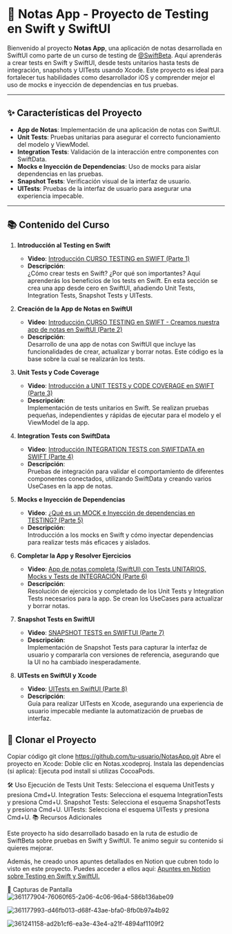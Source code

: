 # 📝 Notas App - Proyecto de Testing en Swift y SwiftUI

Bienvenido al proyecto **Notas App**, una aplicación de notas desarrollada en SwiftUI como parte de un curso de testing de [@SwiftBeta](https://www.swiftbeta.com). Aquí aprenderás a crear tests en Swift y SwiftUI, desde tests unitarios hasta tests de integración, snapshots y UITests usando Xcode. Este proyecto es ideal para fortalecer tus habilidades como desarrollador iOS y comprender mejor el uso de mocks e inyección de dependencias en tus pruebas.

---

## ✨ Características del Proyecto

- **App de Notas**: Implementación de una aplicación de notas con SwiftUI.
- **Unit Tests**: Pruebas unitarias para asegurar el correcto funcionamiento del modelo y ViewModel.
- **Integration Tests**: Validación de la interacción entre componentes con SwiftData.
- **Mocks e Inyección de Dependencias**: Uso de mocks para aislar dependencias en las pruebas.
- **Snapshot Tests**: Verificación visual de la interfaz de usuario.
- **UITests**: Pruebas de la interfaz de usuario para asegurar una experiencia impecable.

---

## 📚 Contenido del Curso

1. **Introducción al Testing en Swift**  
   - **Video**: [Introducción CURSO TESTING en SWIFT (Parte 1)](https://www.swiftbeta.com/introduccion-curso-testing-en-swift-y-swiftui/)  
   - **Descripción**:  
     ¿Cómo crear tests en Swift? ¿Por qué son importantes? Aquí aprenderás los beneficios de los tests en Swift. En esta sección se crea una app desde cero en SwiftUI, añadiendo Unit Tests, Integration Tests, Snapshot Tests y UITests.

2. **Creación de la App de Notas en SwiftUI**  
   - **Video**: [Introducción CURSO TESTING en SWIFT - Creamos nuestra app de notas en SwiftUI (Parte 2)](https://www.swiftbeta.com/introduccion-curso-testing-en-swift-creamos-nuestra-app-de-notas-en-swiftui/)  
   - **Descripción**:  
     Desarrollo de una app de notas con SwiftUI que incluye las funcionalidades de crear, actualizar y borrar notas. Este código es la base sobre la cual se realizarán los tests.

3. **Unit Tests y Code Coverage**  
   - **Video**: [Introducción a UNIT TESTS y CODE COVERAGE en SWIFT (Parte 3)](https://www.swiftbeta.com/introduccion-a-unit-tests-y-code-coverage-en-swift/)  
   - **Descripción**:  
     Implementación de tests unitarios en Swift. Se realizan pruebas pequeñas, independientes y rápidas de ejecutar para el modelo y el ViewModel de la app.

4. **Integration Tests con SwiftData**  
   - **Video**: [Introducción INTEGRATION TESTS con SWIFTDATA en SWIFT (Parte 4)](https://www.swiftbeta.com/introduccion-test-integracion-con-swiftdata-en-swift/)  
   - **Descripción**:  
     Pruebas de integración para validar el comportamiento de diferentes componentes conectados, utilizando SwiftData y creando varios UseCases en la app de notas.

5. **Mocks e Inyección de Dependencias**  
   - **Video**: [¿Qué es un MOCK e Inyección de dependencias en TESTING? (Parte 5)](https://www.swiftbeta.com/que-es-un-mock-y-inyeccion-de-dependencias-en-swift/)  
   - **Descripción**:  
     Introducción a los mocks en Swift y cómo inyectar dependencias para realizar tests más eficaces y aislados.

6. **Completar la App y Resolver Ejercicios**  
   - **Video**: [App de notas completa (SwiftUI) con Tests UNITARIOS, Mocks y Tests de INTEGRACIÓN (Parte 6)](https://www.swiftbeta.com/app-notas-completa-con-test-unitarios-y-de-integracion-en-swift-y-swiftui/)  
   - **Descripción**:  
     Resolución de ejercicios y completado de los Unit Tests y Integration Tests necesarios para la app. Se crean los UseCases para actualizar y borrar notas.

7. **Snapshot Tests en SwiftUI**  
   - **Video**: [SNAPSHOT TESTS en SWIFTUI (Parte 7)](https://www.swiftbeta.com/snapshots-tests-en-swiftui-y-swift/)  
   - **Descripción**:  
     Implementación de Snapshot Tests para capturar la interfaz de usuario y compararla con versiones de referencia, asegurando que la UI no ha cambiado inesperadamente.

8. **UITests en SwiftUI y Xcode**  
   - **Video**: [UITests en SwiftUI (Parte 8)](https://www.swiftbeta.com/uitests-en-swiftui-y-xcode/)  
   - **Descripción**:  
     Guía para realizar UITests en Xcode, asegurando una experiencia de usuario impecable mediante la automatización de pruebas de interfaz.




## 🚀 Clonar el Proyecto
Copiar código
git clone https://github.com/tu-usuario/NotasApp.git
Abre el proyecto en Xcode:
Doble clic en Notas.xcodeproj.
Instala las dependencias (si aplica):
Ejecuta pod install si utilizas CocoaPods.


🛠️ Uso
Ejecución de Tests
Unit Tests: Selecciona el esquema UnitTests y presiona Cmd+U.
Integration Tests: Selecciona el esquema IntegrationTests y presiona Cmd+U.
Snapshot Tests: Selecciona el esquema SnapshotTests y presiona Cmd+U.
UITests: Selecciona el esquema UITests y presiona Cmd+U.
📚 Recursos Adicionales

Este proyecto ha sido desarrollado basado en la ruta de estudio de SwiftBeta sobre pruebas en Swift y SwiftUI. Te animo seguir su contenido si quieres mejorar.

Además, he creado unos apuntes detallados en Notion que cubren todo lo visto en este proyecto. 
Puedes acceder a ellos aquí: [Apuntes en Notion sobre Testing en Swift y SwiftUI.](https://shadowed-anaconda-2dc.notion.site/TESTING-en-Swift-y-SwiftUI-200cf53a2bd242c29c1381ac6b51de00)  



📸 Capturas de Pantalla
![361177904-76060f65-2a06-4c06-96a4-586b136abe09](https://github.com/user-attachments/assets/eb4b4183-e88b-40db-8b36-e45b69835234)


![361177993-d46fb013-d68f-43ae-bfa0-8fb0b97a4b92](https://github.com/user-attachments/assets/d61b7c71-07ad-41db-a2e8-3456d17f53c0)

![361241158-ad2b1cf6-ea3e-43e4-a21f-4894af1109f2](https://github.com/user-attachments/assets/3a095cb1-5813-4e80-a540-527e540ed046)







